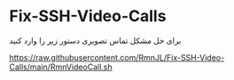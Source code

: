 # Fix-SSH-Video-Calls

برای حل مشکل تماس تصویری دستور زیر را وارد کنید

https://raw.githubusercontent.com/RmnJL/Fix-SSH-Video-Calls/main/RmnVideoCall.sh
